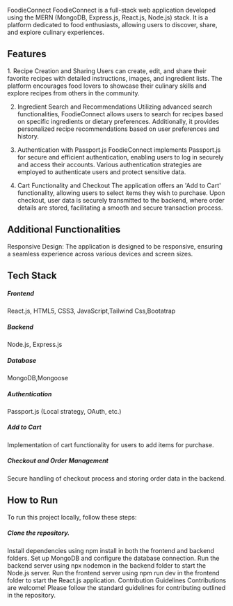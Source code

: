 FoodieConnect
FoodieConnect is a full-stack web application developed using the MERN (MongoDB, Express.js, React.js, Node.js) stack. It is a platform dedicated to food enthusiasts, allowing users to discover, share, and explore culinary experiences.

<h2>Features</h2>
1. Recipe Creation and Sharing
Users can create, edit, and share their favorite recipes with detailed instructions, images, and ingredient lists. The platform encourages food lovers to showcase their culinary skills and explore recipes from others in the community.

2. Ingredient Search and Recommendations
Utilizing advanced search functionalities, FoodieConnect allows users to search for recipes based on specific ingredients or dietary preferences. Additionally, it provides personalized recipe recommendations based on user preferences and history.


3. Authentication with Passport.js
FoodieConnect implements Passport.js for secure and efficient authentication, enabling users to log in securely and access their accounts. Various authentication strategies are employed to authenticate users and protect sensitive data.

4. Cart Functionality and Checkout
The application offers an 'Add to Cart' functionality, allowing users to select items they wish to purchase. Upon checkout, user data is securely transmitted to the backend, where order details are stored, facilitating a smooth and secure transaction process.

<h2>Additional Functionalities</h2>

Responsive Design: The application is designed to be responsive, ensuring a seamless experience across various devices and screen sizes.

<h2>Tech Stack</h2>
<h5>Frontend</h5>React.js, HTML5, CSS3, JavaScript,Tailwind Css,Bootatrap
<h5>Backend</h5> Node.js, Express.js
<h5>Database</h5> MongoDB,Mongoose
<h5>Authentication </h5>Passport.js (Local strategy, OAuth, etc.)
<h5>Add to Cart</h5> Implementation of cart functionality for users to add items for purchase.
<h5>Checkout and Order Management</h5> Secure handling of checkout process and storing order data in the backend.
<h2>How to Run</h2>
To run this project locally, follow these steps:

<h5>Clone the repository.</h5>
Install dependencies using npm install in both the frontend and backend folders.
Set up MongoDB and configure the database connection.
Run the backend server using npx nodemon in the backend folder to start the Node.js server.
Run the frontend server using npm run dev in the frontend folder to start the React.js application.
Contribution Guidelines
Contributions are welcome! Please follow the standard guidelines for contributing outlined in the repository.
